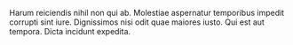 Harum reiciendis nihil non qui ab.
Molestiae aspernatur temporibus impedit corrupti sint iure.
Dignissimos nisi odit quae maiores iusto.
Qui est aut tempora.
Dicta incidunt expedita.
